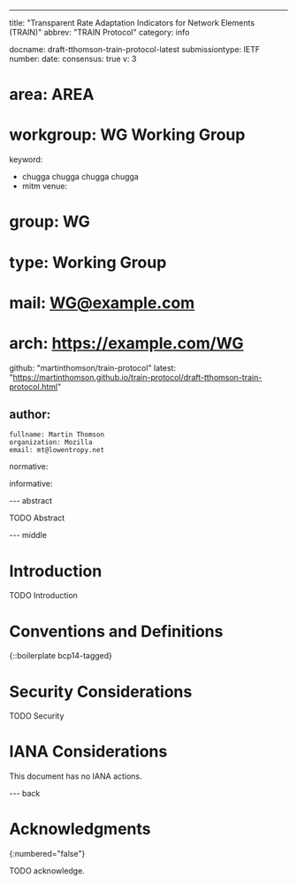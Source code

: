 ---
title: "Transparent Rate Adaptation Indicators for Network Elements (TRAIN)"
abbrev: "TRAIN Protocol"
category: info

docname: draft-tthomson-train-protocol-latest
submissiontype: IETF
number:
date:
consensus: true
v: 3
# area: AREA
# workgroup: WG Working Group
keyword:
 - chugga chugga chugga chugga
 - mitm
venue:
#  group: WG
#  type: Working Group
#  mail: WG@example.com
#  arch: https://example.com/WG
  github: "martinthomson/train-protocol"
  latest: "https://martinthomson.github.io/train-protocol/draft-tthomson-train-protocol.html"

author:
 -
    fullname: Martin Thomson
    organization: Mozilla
    email: mt@lowentropy.net

normative:

informative:


--- abstract

TODO Abstract


--- middle

# Introduction

TODO Introduction


# Conventions and Definitions

{::boilerplate bcp14-tagged}


# Security Considerations

TODO Security


# IANA Considerations

This document has no IANA actions.


--- back

# Acknowledgments
{:numbered="false"}

TODO acknowledge.
